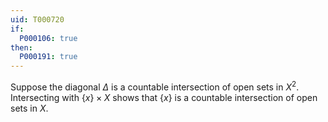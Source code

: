 ```yaml
---
uid: T000720
if:
  P000106: true
then:
  P000191: true
---
```


Suppose the diagonal $\Delta$ is a countable intersection of open sets in $X^2$.
Intersecting with $\{x\}\times X$ shows that $\{x\}$ is a countable intersection of open sets in $X$.
